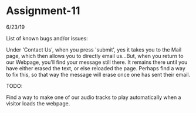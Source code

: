 # Assignment-11
6/23/19

List of known bugs and/or issues:

Under 'Contact Us', when you press 'submit', yes it takes you to the Mail page, which then allows you to directly email us...But, when you return to our Webpage, you'll find your message still there. It remains there until you have either erased the text, or else reloaded the page. Perhaps find a way to fix this, so that way the message will erase once one has sent their email.

TODO:

Find a way to make one of our audio tracks to play automatically when a visitor loads the webpage.
